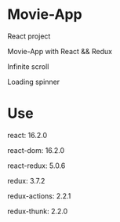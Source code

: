# Movie-App
React project

Movie-App with React && Redux 

Infinite scroll

Loading spinner


# Use
react: 16.2.0

react-dom: 16.2.0

react-redux: 5.0.6

redux: 3.7.2

redux-actions: 2.2.1

redux-thunk: 2.2.0
